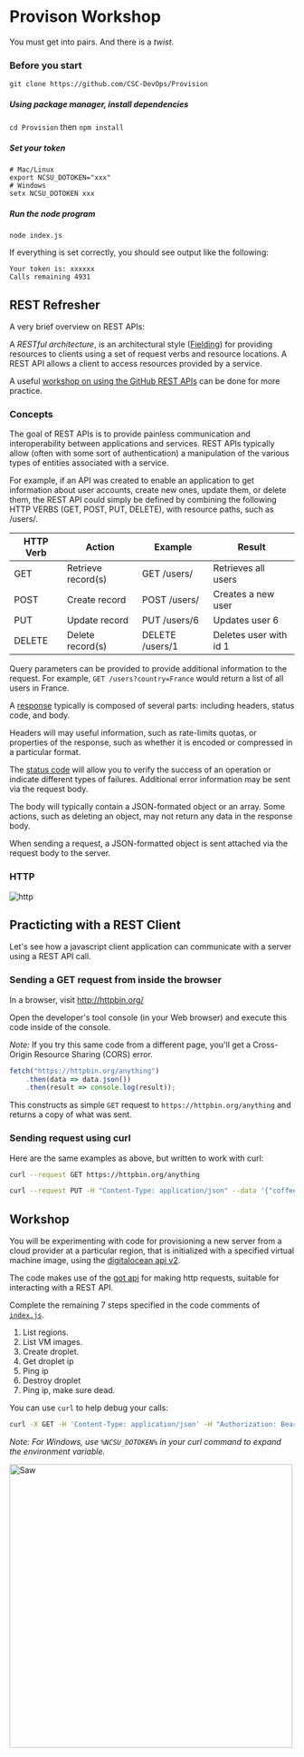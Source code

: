 Provison Workshop
===============

You must get into pairs.  And there is a *twist*.

### Before you start

`git clone https://github.com/CSC-DevOps/Provision`

##### Using package manager, install dependencies

`cd Provision` then `npm install`

##### Set your token

```
# Mac/Linux
export NCSU_DOTOKEN="xxx"
# Windows
setx NCSU_DOTOKEN xxx
```

##### Run the node program

`node index.js`

If everything is set correctly, you should see output like the following:

```
Your token is: xxxxxx
Calls remaining 4931
```

## REST Refresher

A very brief overview on REST APIs:

A *RESTful architecture*, is an architectural style ([Fielding](https://www.ics.uci.edu/~fielding/pubs/dissertation/top.htm)) for providing resources to clients using a set of request verbs and resource locations. A REST API allows a client to access resources provided by a service.

A useful [workshop on using the GitHub REST APIs](https://raw.githubusercontent.com/CSC-510/REST) can be done for more practice.

### Concepts

The goal of REST APIs is to provide painless communication and interoperability between applications and services. REST APIs typically allow (often with some sort of authentication) a manipulation of the various types of entities associated with a service.

For example, if an API was created to enable an application to get information about user accounts, create new ones, update them, or delete them, the REST API could simply be defined by combining the following HTTP VERBS (GET, POST, PUT, DELETE), with resource paths, such as /users/.

| HTTP Verb	| Action             |	Example	       |Result  | 
| --------- | ------------------ | --------------- |------- |
| GET	    | Retrieve record(s) | GET /users/	   | Retrieves all users|
| POST	    | Create record	     | POST /users/	   | Creates a new user|
| PUT	    | Update record	     | PUT /users/6	   | Updates user 6|
| DELETE	| Delete record(s)	 | DELETE /users/1 | Deletes user with id 1|

Query parameters can be provided to provide additional information to the request. For example, `GET /users?country=France` would return a list of all users in France.

A [response](https://www.tutorialspoint.com/http/http_message_examples.htm) typically is composed of several parts: including headers, status code, and body.

Headers will may useful information, such as rate-limits quotas, or properties of the response, such as whether it is encoded or compressed in a particular format.

The [status code](https://en.wikipedia.org/wiki/List_of_HTTP_status_codes) will allow you to verify the success of an operation or indicate different types of failures. Additional error information may be sent via the request body.

The body will typically contain a JSON-formated object or an array. Some actions, such as deleting an object, may not return any data in the response body.

When sending a request, a JSON-formatted object is sent attached via the request body to the server.

### HTTP

![http](https://github.com/CSC-510/REST/blob/master/img/http.png?raw=true)


## Practicting with a REST Client

Let's see how a javascript client application can communicate with a server using a REST API call.

### Sending a GET request from inside the browser

In a browser, visit http://httpbin.org/

Open the developer's tool console (in your Web browser) and execute this code inside of the console.

*Note:* If you try this same code from a different page, you'll get a Cross-Origin Resource Sharing (CORS) error.

```Javascript
fetch("https://httpbin.org/anything")
    .then(data => data.json())
    .then(result => console.log(result));
```

This constructs as simple `GET` request to `https://httpbin.org/anything` and returns a copy of what was sent.

### Sending request using curl

Here are the same examples as above, but written to work with curl:

```bash
curl --request GET https://httpbin.org/anything
```

```bash
curl --request PUT -H "Content-Type: application/json" --data '{"coffee":1,"milk":1,"sugar":1,"chocolate":1}' https://httpbin.org/anything
```

## Workshop

You will be experimenting with code for provisioning a new server from a cloud provider at a particular region, that is initialized with a specified virtual machine image, using the [digitalocean api v2](https://developers.digitalocean.com/v2/).

The code makes use of the [got api](https://github.com/sindresorhus/got#readme) for making http requests, suitable for interacting with a REST API.

Complete the remaining 7 steps specified in the code comments of [`index.js`](index.js).

1. List regions.
2. List VM images.
3. Create droplet.
4. Get droplet ip
5. Ping ip
6. Destroy droplet
7. Ping ip, make sure dead.

You can use `curl` to help debug your calls:

```bash
curl -X GET -H 'Content-Type: application/json' -H "Authorization: Bearer $NCSU_DOTOKEN" "https://api.digitalocean.com/v2/images"
```

_Note: For Windows, use `%NCSU_DOTOKEN%` in your curl command to expand the environment variable._


<!-- **Bonus**: The first 3 pairs to finish workshop will receive 1 bonus point on their final workshop/class activities. *But*, if the rate-limit hits 0, everyone will loose 1 point on their workshop final grade.  -->

<img src="https://cloud.githubusercontent.com/assets/742934/9525410/ff96de96-4cb1-11e5-84af-19b70cbae957.png" alt="Saw" width="500px;"/>






